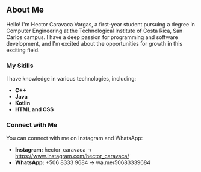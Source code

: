 ## About Me

Hello! I'm Hector Caravaca Vargas, a first-year student pursuing a degree in Computer Engineering at the Technological Institute of Costa Rica, San Carlos campus. I have a deep passion for programming and software development, and I'm excited about the opportunities for growth in this exciting field.

### My Skills

I have knowledge in various technologies, including:
- **C++**
- **Java**
- **Kotlin**
- **HTML and CSS**

### Connect with Me

You can connect with me on Instagram and WhatsApp:

- **Instagram:** hector_caravaca -> https://www.instagram.com/hector_caravaca/
- **WhatsApp:** +506 8333 9684 -> wa.me/50683339684

<!---
hectorcaravacavargas/hectorcaravacavargas is a ✨ special ✨ repository because its `README.md` (this file) appears on your GitHub profile.
You can click the Preview link to take a look at your changes.
--->
